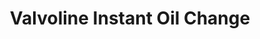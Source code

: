 ---
title: "Valvoline Instant Oil Change"
url: /simpsonville/valvoline-instant-oil-change/
shop: Autowerkstatt
---
